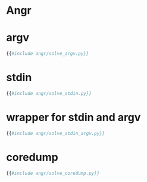# Angr


# argv

```python
{{#include angr/solve_argv.py}}
```

# stdin

```python
{{#include angr/solve_stdin.py}}
```

# wrapper for stdin and argv

```python
{{#include angr/solve_stdin_argv.py}}
```

# coredump

```python
{{#include angr/solve_coredump.py}}
```
